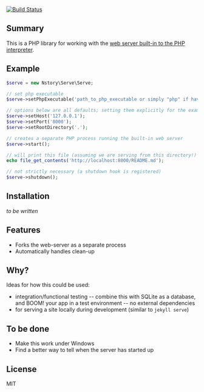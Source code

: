 [![Build Status](https://travis-ci.org/nstory/phpserve.svg?branch=master)](https://travis-ci.org/nstory/phpserve)
## Summary
This is a PHP library for working with the [web server built-in to the PHP
interpreter](http://www.php.net/manual/en/features.commandline.webserver.php).

## Example
```php
$serve = new Nstory\Serve\Serve;

// set php executable
$serve->setPhpExecutable('path_to_php_executable or simply "php" if have environment configured');

// options below are all defaults; setting them explicitly for the example
$serve->setHost('127.0.0.1');
$serve->setPort('8000');
$serve->setRootDirectory('.');

// creates a separate PHP process running the built-in web server
$serve->start();

// will print this file (assuming we are serving from this directory!)
echo file_get_contents('http://localhost:8000/README.md');

// not strictly necessary (a shutdown hook is registered)
$serve->shutdown();
```

## Installation
_to be written_

## Features
* Forks the web-server as a separate process
* Automatically handles clean-up

## Why?
Ideas for how this could be used:
* integration/functional testing -- combine this with SQLite as a database, and BOOM! your app in a test environment -- no external dependencies
* for serving a site locally during development (similar to `jekyll serve`)

## To be done
* Make this work under Windows
* Find a better way to tell when the server has started up

## License
MIT
